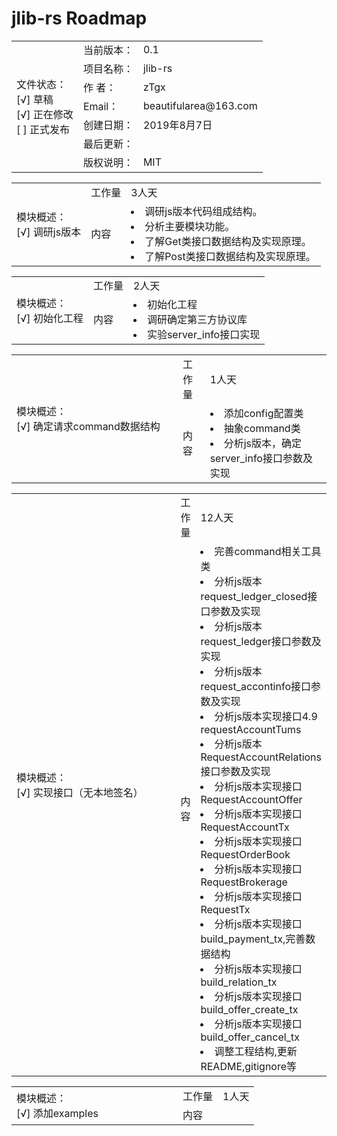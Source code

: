 # jlib-rs Roadmap

<table>
<tr>
    <td rowspan="8"> 文件状态：<br/>
        [√] 草稿<br/>
        [√] 正在修改<br/>
        [ ] 正式发布 </td>
</tr>
<tr>
    <td>当前版本：</td>
    <td>0.1</td>
</tr>
<tr>
    <td>项目名称：</td>
    <td>jlib-rs</td>
</tr>
<tr>
    <td>作    者：</td>
    <td>zTgx</td>
</tr>
<tr>
    <td>Email：</td>
    <td>beautifularea@163.com</td>
</tr>
<tr>
    <td>创建日期：</td>
    <td>2019年8月7日</td>
</tr>
<tr>
    <td>最后更新：</td>
    <td></td>
</tr>
<tr>
    <td>版权说明：</td>
    <td>MIT</td>
</tr>
</table>

<table>
<tr>
    <td rowspan="7">模块概述：<br/>
        [√] 调研js版本<br/>
</tr>
<tr>
    <td>工作量</td>
    <td>3人天</td>
</tr>
<tr>
    <td>内容</td>
    <td>
    <li> 调研js版本代码组成结构。  </li>
    <li> 分析主要模块功能。</li>
    <li> 了解Get类接口数据结构及实现原理。</li>
    <li> 了解Post类接口数据结构及实现原理。</li>
    </td>
</tr>
</table>

<table>
<tr>
    <td rowspan="7">模块概述：<br/>
        [√] 初始化工程<br/>
</tr>
<tr>
    <td>工作量</td>
    <td>2人天</td>
</tr>
<tr>
    <td>内容</td>
    <td>
    <li> 初始化工程 </li>
    <li> 调研确定第三方协议库 </li>
    <li> 实验server_info接口实现 </li>
    </td>
</tr>
</table>

<table>
<tr>
    <td rowspan="7" style="width: 250px;">模块概述：<br/>
        [√] 确定请求command数据结构<br/>
</tr>
<tr>
    <td>工作量</td>
    <td>1人天</td>
</tr>
<tr>
    <td>内容</td>
    <td>
    <li> 添加config配置类 </li>
    <li> 抽象command类 </li>
    <li> 分析js版本，确定server_info接口参数及实现 </li>
    </td>
</tr>
</table>


<table>
<tr>
    <td rowspan="7" style="width: 250px;">模块概述：<br/>
        [√] 实现接口（无本地签名）<br/>
</tr>
<tr>
    <td>工作量</td>
    <td>12人天</td>
</tr>
<tr>
    <td>内容</td>
    <td>
    <li> 完善command相关工具类 </li>
    <li> 分析js版本request_ledger_closed接口参数及实现 </li>
    <li> 分析js版本request_ledger接口参数及实现 </li>
    <li> 分析js版本request_accontinfo接口参数及实现 </li>
    <li> 分析js版本实现接口4.9 requestAccountTums</li>
    <li> 分析js版本RequestAccountRelations接口参数及实现 </li>
    <li> 分析js版本实现接口RequestAccountOffer</li>
    <li> 分析js版本实现接口RequestAccountTx</li>
    <li> 分析js版本实现接口RequestOrderBook</li>
    <li> 分析js版本实现接口RequestBrokerage</li>
    <li> 分析js版本实现接口RequestTx</li>
    <li> 分析js版本实现接口build_payment_tx,完善数据结构</li>
    <li> 分析js版本实现接口build_relation_tx</li>
    <li> 分析js版本实现接口build_offer_create_tx</li>
    <li> 分析js版本实现接口build_offer_cancel_tx</li>
    <li> 调整工程结构,更新README,gitignore等</li>
    </td>
</tr>
</table>


<table>
<tr>
    <td rowspan="7" style="width: 250px;">模块概述：<br/>
        [√] 添加examples<br/>
</tr>
<tr>
    <td>工作量</td>
    <td>1人天</td>
</tr>
<tr>
    <td>内容</td>
    <td>
    </td>
</tr>
</table>
